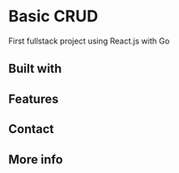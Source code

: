 # Basic CRUD

First fullstack project using React.js with Go

## Built with

## Features

## Contact

## More info
